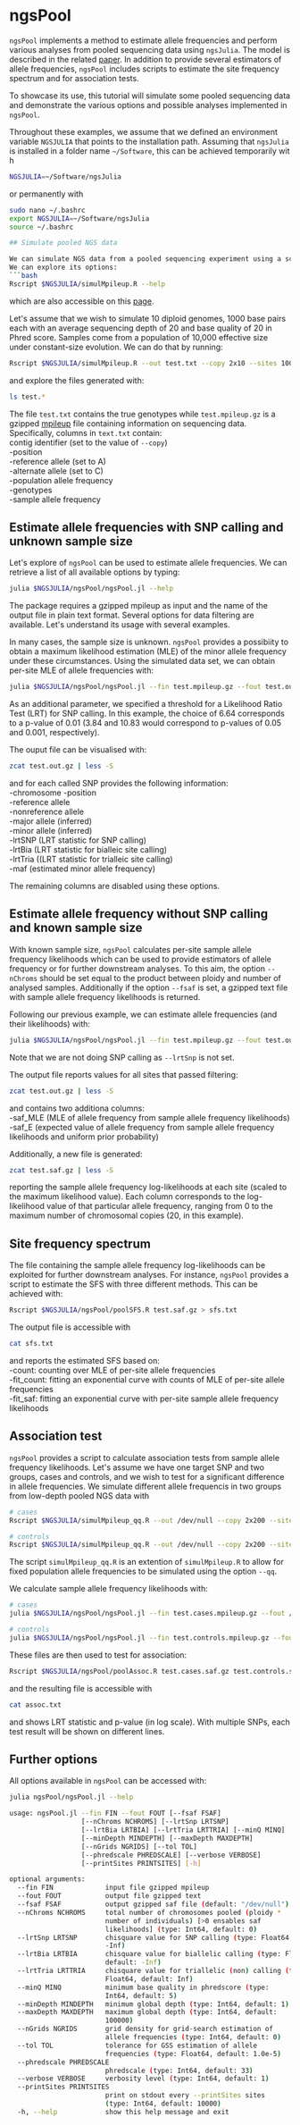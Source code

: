 # ngsPool

`ngsPool` implements a method to estimate allele frequencies and perform various analyses from pooled sequencing data using `ngsJulia`.
The model is described in the related [paper](https://f1000research.com/articles/11-126).
In addition to provide several estimators of allele frequencies, `ngsPool` includes scripts to estimate the site frequency spectrum and for association tests.

To showcase its use, this tutorial will simulate some pooled sequencing data and demonstrate the various options and possible analyses implemented in `ngsPool`.

Throughout these examples, we assume that we defined an environment variable `NGSJULIA` that points to the installation path.
Assuming that `ngsJulia` is installed in a folder name `~/Software`, this can be achieved temporarily wit
h
```bash
NGSJULIA=~/Software/ngsJulia
```
or permanently with
```bash
sudo nano ~/.bashrc
export NGSJULIA=~/Software/ngsJulia
source ~/.bashrc

## Simulate pooled NGS data 

We can simulate NGS data from a pooled sequencing experiment using a script provided in `ngsJulia`.
We can explore its options:
```bash
Rscript $NGSJULIA/simulMpileup.R --help
```
which are also accessible on this [page](https://ngsjulia.readthedocs.io/en/latest/aux/).

Let's assume that we wish to simulate 10 diploid genomes, 1000 base pairs each with an average sequencing depth of 20 and base quality of 20 in Phred score. Samples come from a population of 10,000 effective size under constant-size evolution.
We can do that by running:
```bash
Rscript $NGSJULIA/simulMpileup.R --out test.txt --copy 2x10 --sites 1000 --depth 20 --qual 20 --ksfs 1 --ne 10000 --pool | gzip > test.mpileup.gz
```
and explore the files generated with:
```bash
ls test.*
```
The file `test.txt` contains the true genotypes while `test.mpileup.gz` is a gzipped [mpileup](http://www.htslib.org/doc/samtools-mpileup.html) file containing information on sequencing data.
Specifically, columns in `text.txt` contain:  
 contig identifier (set to the value of `--copy`)  
-position  
-reference allele (set to A)  
-alternate allele (set to C)  
-population allele frequency  
-genotypes  
-sample allele frequency

	
## Estimate allele frequencies with SNP calling and unknown sample size

Let's explore of `ngsPool` can be used to estimate allele frequencies.
We can retrieve a list of all available options by typing:
```bash
julia $NGSJULIA/ngsPool/ngsPool.jl --help
```
The package requires a gzipped mpileup as input and the name of the output file in plain text format.
Several options for data filtering are available.
Let's understand its usage with several examples.

In many cases, the sample size is unknown. `ngsPool` provides a possibiity to obtain a maximum likelihood estimation (MLE) of the minor allele frequency under these circumstances.
Using the simulated data set, we can obtain per-site MLE of allele frequencies with:
```bash
julia $NGSJULIA/ngsPool/ngsPool.jl --fin test.mpileup.gz --fout test.out.gz --lrtSnp 6.64
```
As an additional parameter, we specified a threshold for a Likelihood Ratio Test (LRT) for SNP calling.
In this example, the choice of 6.64 corresponds to a p-value of 0.01 (3.84 and 10.83 would correspond to p-values of 0.05 and 0.001, respectively).

The ouput file can be visualised with:
```bash
zcat test.out.gz | less -S
```
and for each called SNP provides the following information:  
-chromosome
-position      
-reference allele  
-nonreference allele  
-major allele (inferred)  
-minor allele (inferred)  
-lrtSNP (LRT statistic for SNP calling)  
-lrtBia  (LRT statistic for bialleic site calling)  
-lrtTria ((LRT statistic for trialleic site calling)   
-maf (estimated minor allele frequency)

The remaining columns are disabled using these options.

## Estimate allele frequency without SNP calling and known sample size

With known sample size, `ngsPool` calculates per-site sample allele frequency likelihoods which can be used to provide estimators of allele frequency or for further downstream analyses.
To this aim, the option `--nChroms` should be set equal to the product between ploidy and number of analysed samples.
Additionally if the option `--fsaf` is set, a gzipped text file with sample allele frequency likelihoods is returned.

Following our previous example, we can estimate allele frequencies (and their likelihoods) with:
```bash
julia $NGSJULIA/ngsPool/ngsPool.jl --fin test.mpileup.gz --fout test.out.gz --nChroms 20 --fsaf test.saf.gz
```
Note that we are not doing SNP calling as ``--lrtSnp`` is not set.

The output file reports values for all sites that passed filtering:
```bash
zcat test.out.gz | less -S
```
and contains two additiona columns:  
-saf\_MLE (MLE of allele frequency from sample allele frequency likelihoods)  
-saf\_E (expected value of allele frequency from sample allele frequency likelihoods and uniform prior probability)

Additionally, a new file is generated:
```bash
zcat test.saf.gz | less -S
```
reporting the sample allele frequency log-likelihoods at each site (scaled to the maximum likelihood value).
Each column corresponds to the log-likelihood value of that particular allele frequency, ranging from 0 to the maximum number of chromosomal copies (20, in this example). 


## Site frequency spectrum

The file containing the sample allele frequency log-likelihoods can be exploited for further downstream analyses.
For instance, `ngsPool` provides a script to estimate the SFS with three different methods.
This can be achieved with:
```bash
Rscript $NGSJULIA/ngsPool/poolSFS.R test.saf.gz > sfs.txt
```

The output file is accessible with
```bash
cat sfs.txt
```
and reports the estimated SFS based on:  
-count: counting over MLE of per-site allele frequencies  
-fit\_count: fitting an exponential curve with counts of MLE of per-site allele frequencies  
-fit\_saf: fitting an exponential curve with per-site sample allele frequency likelihoods

## Association test

`ngsPool` provides a script to calculate association tests from sample allele frequency likelihoods.
Let's assume we have one target SNP and two groups, cases and controls, and we wish to test for a significant difference in allele frequencies.
We simulate different allele frequencis in two groups from low-depth pooled NGS data with
```bash
# cases
Rscript $NGSJULIA/simulMpileup_qq.R --out /dev/null --copy 2x200 --sites 1 --depth 1 --qq 0.1 --pool | gzip > test.cases.mpileup.gz

# controls
Rscript $NGSJULIA/simulMpileup_qq.R --out /dev/null --copy 2x200 --sites 1 --depth 1 --qq 0.05 --pool | gzip > test.controls.mpileup.gz
```
The script `simulMpileup_qq.R` is an extention of `simulMpileup.R` to allow for fixed population allele frequencies to be simulated using the option `--qq`.

We calculate sample allele frequency likelihoods with:
```bash
# cases
julia $NGSJULIA/ngsPool/ngsPool.jl --fin test.cases.mpileup.gz --fout /dev/null --nChroms 300 --fsaf test.cases.saf.gz 2> /dev/null

# controls
julia $NGSJULIA/ngsPool/ngsPool.jl --fin test.controls.mpileup.gz --fout /dev/null --nChroms 300 --fsaf test.controls.saf.gz 2> /dev/null
```

These files are then used to test for association:
```bash
Rscript $NGSJULIA/ngsPool/poolAssoc.R test.cases.saf.gz test.controls.saf.gz > assoc.txt
```
and the resulting file is accessible with
```bash
cat assoc.txt
```
and shows LRT statistic and p-value (in log scale).
With multiple SNPs, each test result will be shown on different lines.

## Further options

All options available in `ngsPool` can be accessed with:
```bash
julia ngsPool/ngsPool.jl --help

usage: ngsPool.jl --fin FIN --fout FOUT [--fsaf FSAF]
                  [--nChroms NCHROMS] [--lrtSnp LRTSNP]
                  [--lrtBia LRTBIA] [--lrtTria LRTTRIA] [--minQ MINQ]
                  [--minDepth MINDEPTH] [--maxDepth MAXDEPTH]
                  [--nGrids NGRIDS] [--tol TOL]
                  [--phredscale PHREDSCALE] [--verbose VERBOSE]
                  [--printSites PRINTSITES] [-h]

optional arguments:
  --fin FIN             input file gzipped mpileup
  --fout FOUT           output file gzipped text
  --fsaf FSAF           output gzipped saf file (default: "/dev/null")
  --nChroms NCHROMS     total number of chromosomes pooled (ploidy *
                        number of individuals) [>0 ensables saf
                        likelihoods] (type: Int64, default: 0)
  --lrtSnp LRTSNP       chisquare value for SNP calling (type: Float64, default:
                        -Inf)
  --lrtBia LRTBIA       chisquare value for biallelic calling (type: Float64,
                        default: -Inf)
  --lrtTria LRTTRIA     chisquare value for triallelic (non) calling (type:
                        Float64, default: Inf)
  --minQ MINQ           minimum base quality in phredscore (type:
                        Int64, default: 5)
  --minDepth MINDEPTH   minimum global depth (type: Int64, default: 1)
  --maxDepth MAXDEPTH   maximum global depth (type: Int64, default:
                        100000)
  --nGrids NGRIDS       grid density for grid-search estimation of
                        allele frequencies (type: Int64, default: 0)
  --tol TOL             tolerance for GSS estimation of allele
                        frequencies (type: Float64, default: 1.0e-5)
  --phredscale PHREDSCALE
                        phredscale (type: Int64, default: 33)
  --verbose VERBOSE     verbosity level (type: Int64, default: 1)
  --printSites PRINTSITES
                        print on stdout every --printSites sites
                        (type: Int64, default: 10000)
  -h, --help            show this help message and exit

```


